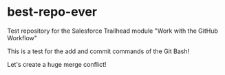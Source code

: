 # best-repo-ever
Test repository for the Salesforce Trailhead module "Work with the GitHub Workflow"

This is a test for the add and commit commands of the Git Bash!

Let's create a huge merge conflict!